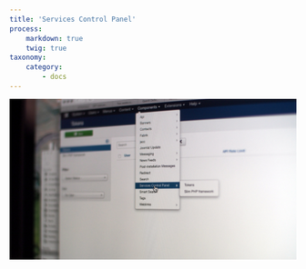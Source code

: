 ```yaml
---
title: 'Services Control Panel'
process:
    markdown: true
    twig: true
taxonomy:
    category:
        - docs
---
```




![](capi-services-control-panel-link-hover.jpg)